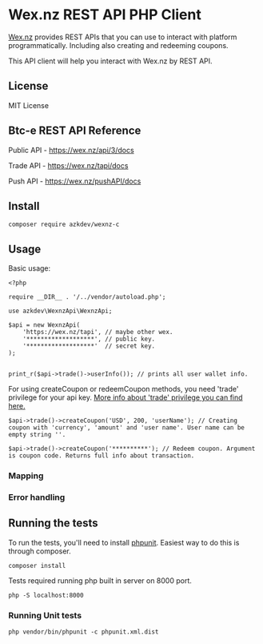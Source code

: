 # Wex.nz REST API PHP Client


[Wex.nz](https://wex.nz) provides REST APIs that you can use
 to interact with platform programmatically. Including also creating and redeeming coupons.

This API client will help you interact with Wex.nz by REST API. 
 

## License

MIT License

## Btc-e REST API Reference

Public API - https://wex.nz/api/3/docs

Trade API - https://wex.nz/tapi/docs

Push API - https://wex.nz/pushAPI/docs


## Install
    
    composer require azkdev/wexnz-c


## Usage

Basic usage:
```
<?php

require __DIR__ . '/../vendor/autoload.php';

use azkdev\WexnzApi\WexnzApi;

$api = new WexnzApi(
	'https://wex.nz/tapi', // maybe other wex.
	'*******************', // public key.
	'*******************'  // secret key.
);


print_r($api->trade()->userInfo()); // prints all user wallet info.
```

For using createCoupon or redeemCoupon methods, you need 'trade' privilege for your api key.
[More info about 'trade' privilege you can find here.](https://wex.nz/tapi/docs)
```
$api->trade()->createCoupon('USD', 200, 'userName'); // Creating coupon with 'currency', 'amount' and 'user name'. User name can be empty string ''.

$api->trade()->createCoupon('**********'); // Redeem coupon. Argument is coupon code. Returns full info about transaction.
```

### Mapping


### Error handling


## Running the tests
To run the tests, you'll need to install [phpunit](https://phpunit.de/). 
Easiest way to do this is through composer.

    composer install

Tests required running php built in server on 8000 port.

    php -S localhost:8000

### Running Unit tests

    php vendor/bin/phpunit -c phpunit.xml.dist
